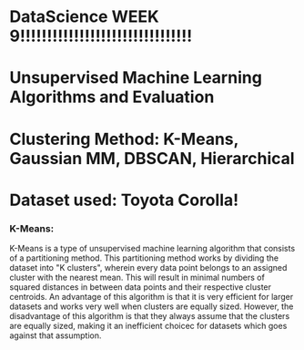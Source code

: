 # DataScience WEEK 9!!!!!!!!!!!!!!!!!!!!!!!!!!!!!!!!

# Unsupervised Machine Learning Algorithms and Evaluation
# Clustering Method: K-Means, Gaussian MM, DBSCAN, Hierarchical
# Dataset used: Toyota Corolla!

### K-Means:

K-Means is a type of unsupervised machine learning algorithm that consists of a partitioning method. This partitioning method works by dividing the dataset into "K clusters", wherein every data point belongs to an assigned cluster with the nearest mean. This will result in minimal numbers of squared distances in between data points and their respective cluster centroids. An advantage of this algorithm is that it is very efficient for larger datasets and works very well when clusters are equally sized. However, the disadvantage of this algorithm is that they always assume that the clusters are equally sized, making it an inefficient choicec for datasets which goes against that assumption.



